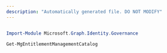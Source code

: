 ```yaml
---
description: "Automatically generated file. DO NOT MODIFY"
---
```


```powershell

Import-Module Microsoft.Graph.Identity.Governance

Get-MgEntitlementManagementCatalog

```
